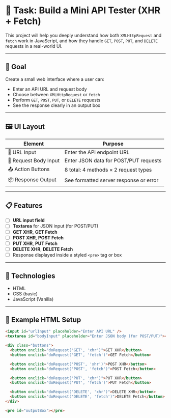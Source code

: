 # 🧪 Task: Build a Mini API Tester (XHR + Fetch)

This project will help you deeply understand how both `XMLHttpRequest` and `fetch` work in JavaScript, and how they handle `GET`, `POST`, `PUT`, and `DELETE` requests in a real-world UI.

---

## 🎯 Goal

Create a small web interface where a user can:
- Enter an API URL and request body
- Choose between `XMLHttpRequest` or `fetch`
- Perform `GET`, `POST`, `PUT`, or `DELETE` requests
- See the response clearly in an output box

---

## 🖼️ UI Layout

| Element                | Purpose                                 |
|------------------------|------------------------------------------|
| 🔗 URL Input            | Enter the API endpoint URL               |
| 📝 Request Body Input   | Enter JSON data for POST/PUT requests    |
| 📤 Action Buttons       | 8 total: 4 methods × 2 request types     |
| 📦 Response Output      | See formatted server response or error   |

---

## 📋 Features

- [ ] **URL input field**
- [ ] **Textarea** for JSON input (for POST/PUT)
- [ ] **GET XHR**, **GET Fetch**
- [ ] **POST XHR**, **POST Fetch**
- [ ] **PUT XHR**, **PUT Fetch**
- [ ] **DELETE XHR**, **DELETE Fetch**
- [ ] Response displayed inside a styled `<pre>` tag or box

---

## 🧩 Technologies

- HTML
- CSS (basic)
- JavaScript (Vanilla)

---

## 📌 Example HTML Setup

```html
<input id="urlInput" placeholder="Enter API URL" />
<textarea id="bodyInput" placeholder="Enter JSON body (for POST/PUT)"></textarea>

<div class="buttons">
  <button onclick="doRequest('GET', 'xhr')">GET XHR</button>
  <button onclick="doRequest('GET', 'fetch')">GET Fetch</button>

  <button onclick="doRequest('POST', 'xhr')">POST XHR</button>
  <button onclick="doRequest('POST', 'fetch')">POST Fetch</button>

  <button onclick="doRequest('PUT', 'xhr')">PUT XHR</button>
  <button onclick="doRequest('PUT', 'fetch')">PUT Fetch</button>

  <button onclick="doRequest('DELETE', 'xhr')">DELETE XHR</button>
  <button onclick="doRequest('DELETE', 'fetch')">DELETE Fetch</button>
</div>

<pre id="outputBox"></pre>
